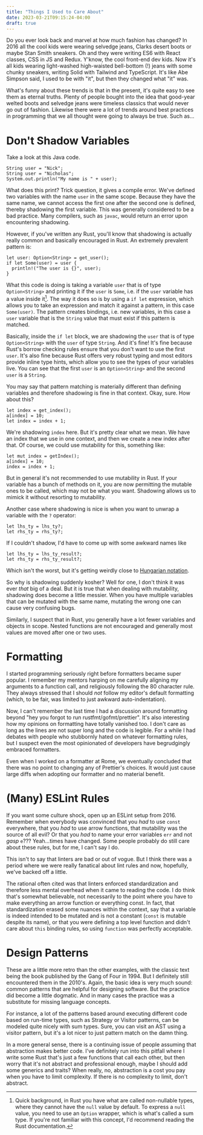 ```yaml
---
title: "Things I Used to Care About"
date: 2023-03-21T09:15:24-04:00
draft: true
---
```


Do you ever look back and marvel at how much fashion has changed? In
2016 all the cool kids were wearing selvedge jeans, Clarks desert
boots or maybe Stan Smith sneakers. Oh and they were writing ES6
with React classes, CSS in JS and Redux. Y'know, the cool front-end
dev kids. Now it's all kids wearing light-washed high-waisted
bell-bottom (!) jeans with some chunky sneakers, writing Solid with
Tailwind and TypeScript. It's like Abe Simpson said, I used to be with
"it", but then they changed what "it" was.

What's funny about these trends is that in the present, it's quite
easy to see them as eternal truths. Plenty of people bought into the
idea that good-year welted boots and selvedge jeans were timeless
classics that would never go out of fashion. Likewise there were a lot
of trends around best practices in programming that we all thought
were going to always be true. Such as...

# Don't Shadow Variables

Take a look at this Java code.

```
String user = "Nick";
String user = "Nicholas";
System.out.println("My name is " + user);
```

What does this print? Trick question, it gives a compile error. We've
defined two variables with the name `user` in the same scope. Because
they have the same name, we cannot access the first one after the
second one is defined, thereby shadowing the first variable. This was
generally considered to be a bad practice. Many compilers, such as
`javac`, would return an error upon encountering shadowing.

However, if you've written any Rust, you'll know that shadowing is
actually really common and basically encouraged in Rust. An extremely
prevalent pattern is:

```
let user: Option<String> = get_user();
if let Some(user) = user {
  println!("The user is {}", user);
}
```

What this code is doing is taking a variable `user` that is of type
`Option<String>` and printing it if the `user` is `Some`, i.e. if the
`user` variable has a value inside it[^1]. The way it does so is by using
a `if let` expression, which allows you to take an expression and
match it against a pattern, in this case `Some(user)`. The pattern
creates bindings, i.e. new variables, in this case a `user` variable
that is the `String` value that must exist if this pattern is matched.

[^1]: Quick background, in Rust you have what are called non-nullable
    types, where they cannot have the `null` value by default. To
    express a `null` value, you need to use an `Option` wrapper, which
    is what's called a sum type. If you're not familiar with this
    concept, I'd recommend reading the Rust documentation.

Basically, inside the `if let` block, we are shadowing the `user` that
is of type `Option<String>` with the `user` of type `String`. And it's
fine! It's fine because Rust's borrow checking rules ensure that you
don't want to use the first `user`. It's also fine because Rust offers
very robust typing and most editors provide inline type hints, which
allow you to see the types of your variables live. You can see that
the first `user` is an `Option<String>` and the second `user` is a
`String`.

You may say that pattern matching is materially different than
defining variables and therefore shadowing is fine in that
context. Okay, sure. How about this?

```
let index = get_index();
a[index] = 10;
let index = index + 1;
```

We're shadowing `index` here. But it's pretty clear what we mean. We
have an index that we use in one context, and then we create a new
index after that. Of course, we could use mutability for this,
something like:

```
let mut index = getIndex();
a[index] = 10;
index = index + 1;
```

But in general it's not recommended to use mutability in Rust. If your
variable has a bunch of methods on it, you are now permitting the
mutable ones to be called, which may not be what you want. Shadowing
allows us to mimick it without resorting to mutability.

Another case where shadowing is nice is when you want to unwrap a
variable with the `?` operator:

```
let lhs_ty = lhs_ty?;
let rhs_ty = rhs_ty?;
```

If I couldn't shadow, I'd have to come up with some awkward names like

```
let lhs_ty = lhs_ty_result?;
let rhs_ty = rhs_ty_result?;
```

Which isn't the worst, but it's getting weirdly close to [Hungarian
notation](https://en.wikipedia.org/wiki/Hungarian_notation).

So why is shadowing suddenly kosher? Well for one, I don't think it
was ever *that* big of a deal. But it is true that when dealing with
mutability, shadowing does become a little messier. When you have
multiple variables that can be mutated with the same name, mutating
the wrong one can cause very confusing bugs.

Similarly, I suspect that in Rust, you generally have a lot fewer
variables and objects in scope. Nested functions are not encouraged
and generally most values are moved after one or two uses.

# Formatting

I started programming seriously right before formatters became super
popular. I remember my mentors harping on me carefully aligning my
arguments to a function call, and religiously following the 80
character rule. They always stressed that I should *not* follow my
editor's default formatting (which, to be fair, was limited to just
awkward auto-indentation).

Now, I can't remember the last time I had a discussion around
formatting beyond "hey you forgot to run rustfmt/gofmt/prettier". It's
also interesting how my opinions on formatting have totally vanished
too. I don't care as long as the lines are not super long and the code
is legible. For a while I had debates with people who stubbornly hated
on whatever formatting rules, but I suspect even the most opinionated
of developers have begrudgingly embraced formatters.

Even when I worked on a formatter at Rome, we eventually concluded
that there was no point to changing any of Prettier's choices. It
would just cause large diffs when adopting our formatter and no
material benefit.

# (Many) ESLint Rules

If you want some culture shock, open up an ESLint setup
from 2016. Remember when everybody was convinced that you *had* to use
`const` everywhere, that you *had* to use arrow functions, that
mutability was the source of all evil? Or that you *had* to name your
error variables `err` and not *gasp* `e`??? Yeah...times have
changed. Some people probably do still care about these rules, but for
me, I can't say I do.

This isn't to say that linters are bad or out of vogue. But I think
there was a period where we were really fanatical about lint rules and
now, hopefully, we've backed off a little.

The rational often cited was that linters enforced standardization and
therefore less mental overhead when it came to reading the code. I do
think that's somewhat believable, not necessarily to the point where
you have to make everything an arrow function or everything const. In
fact, that standardization erased some nuances within the context, say
that a variable is indeed intended to be mutated and is not a constant
(`const` is mutable despite its name), or that you were defining a top
level function and didn't care about `this` binding rules, so using
`function` was perfectly acceptable.

# Design Patterns

These are a little more retro than the other examples, with the
classic text being the book published by the Gang of Four in 1994. But
I definitely still encountered them in the 2010's. Again, the basic
idea is very much sound: common patterns that are helpful for
designing software. But the practice did become a little dogmatic. And
in many cases the practice was a substitute for missing language
concepts.

For instance, a lot of the patterns based around executing different
code based on run-time types, such as Strategy or Visitor patterns,
can be modeled quite nicely with sum types. Sure, you can visit an AST
using a visitor pattern, but it's a lot nicer to just pattern match on
the damn thing.

In a more general sense, there is a continuing issue of people
assuming that abstraction makes better code. I've definitely run into
this pitfall where I write some Rust that's just a few functions that
call each other, but then worry that it's not abstract and
professional enough, maybe I should add some generics and traits? When
really, no, abstraction is a cost you pay when you have to limit
complexity. If there is no complexity to limit, don't abstract.
